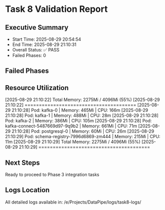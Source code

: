 # Task 8 Validation Report

## Executive Summary
- Start Time: 2025-08-29 20:54:54
- End Time: 2025-08-29 21:10:31
- Overall Status: ✅ PASS
- Failed Phases: 0

## Failed Phases


## Resource Utilization
[2025-08-29 21:10:22] Total Memory: 2275Mi / 4096Mi (55%)
[2025-08-29 21:10:22] =======================================
[2025-08-29 21:10:28] Pod: kafka-0 | Memory: 465Mi | CPU: 166m
[2025-08-29 21:10:28] Pod: kafka-1 | Memory: 488Mi | CPU: 28m
[2025-08-29 21:10:28] Pod: kafka-2 | Memory: 386Mi | CPU: 105m
[2025-08-29 21:10:28] Pod: kafka-connect-5487669d97-9q9b2 | Memory: 661Mi | CPU: 71m
[2025-08-29 21:10:28] Pod: postgresql-0 | Memory: 60Mi | CPU: 26m
[2025-08-29 21:10:29] Pod: schema-registry-7996d6869-zm444 | Memory: 215Mi | CPU: 11m
[2025-08-29 21:10:29] Total Memory: 2275Mi / 4096Mi (55%)
[2025-08-29 21:10:29] =======================================

## Next Steps
Ready to proceed to Phase 3 integration tasks

## Logs Location
All detailed logs available in: /e/Projects/DataPipe/logs/task8-logs/
